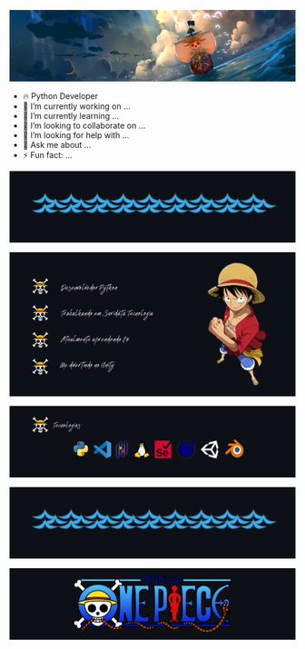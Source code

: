 <p align="center">
	<img src="img//one_piece_top.png">
</p>

- 🔥 Python Developer
- 🔭 I’m currently working on ...
- 🌱 I’m currently learning ...
- 👯 I’m looking to collaborate on ...
- 🤔 I’m looking for help with ...
- 💬 Ask me about ...
- ⚡ Fun fact: ...

<p align="center">
	<img src="img//one_piece_meio.png">
</p>
<p align="center">
	<img src="img//one_piece_sobre.png">
</p>
<p align="center">
	<img src="img//one_piece_tecnologias.png">
</p>
<p align="center">
	<img src="img//one_piece_meio.png">
</p>

<p align="center">
	<img src="img//one_piece_baixo.png">
</p>